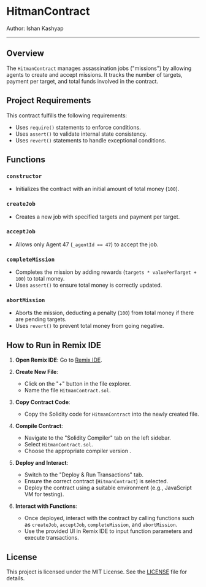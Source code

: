 # HitmanContract

Author: Ishan Kashyap

---

## Overview

The `HitmanContract` manages assassination jobs ("missions") by allowing agents to create and accept missions. It tracks the number of targets, payment per target, and total funds involved in the contract.

## Project Requirements

This contract fulfills the following requirements:

- Uses `require()` statements to enforce conditions.
- Uses `assert()` to validate internal state consistency.
- Uses `revert()` statements to handle exceptional conditions.

## Functions

### `constructor`

- Initializes the contract with an initial amount of total money (`100`).

### `createJob`

- Creates a new job with specified targets and payment per target.

### `acceptJob`

- Allows only Agent 47 (`_agentId == 47`) to accept the job.

### `completeMission`

- Completes the mission by adding rewards (`targets * valuePerTarget + 100`) to total money.
- Uses `assert()` to ensure total money is correctly updated.

### `abortMission`

- Aborts the mission, deducting a penalty (`100`) from total money if there are pending targets.
- Uses `revert()` to prevent total money from going negative.

## How to Run in Remix IDE

1. **Open Remix IDE**: Go to [Remix IDE](https://remix.ethereum.org/).
   
2. **Create New File**: 
   - Click on the "+" button in the file explorer.
   - Name the file `HitmanContract.sol`.
   
3. **Copy Contract Code**: 
   - Copy the Solidity code for `HitmanContract` into the newly created file.

4. **Compile Contract**:
   - Navigate to the "Solidity Compiler" tab on the left sidebar.
   - Select `HitmanContract.sol`.
   - Choose the appropriate compiler version .

5. **Deploy and Interact**:
   - Switch to the "Deploy & Run Transactions" tab.
   - Ensure the correct contract (`HitmanContract`) is selected.
   - Deploy the contract using a suitable environment (e.g., JavaScript VM for testing).
   
6. **Interact with Functions**:
   - Once deployed, interact with the contract by calling functions such as `createJob`, `acceptJob`, `completeMission`, and `abortMission`.
   - Use the provided UI in Remix IDE to input function parameters and execute transactions.

## License

This project is licensed under the MIT License. See the [LICENSE](./LICENSE) file for details.
